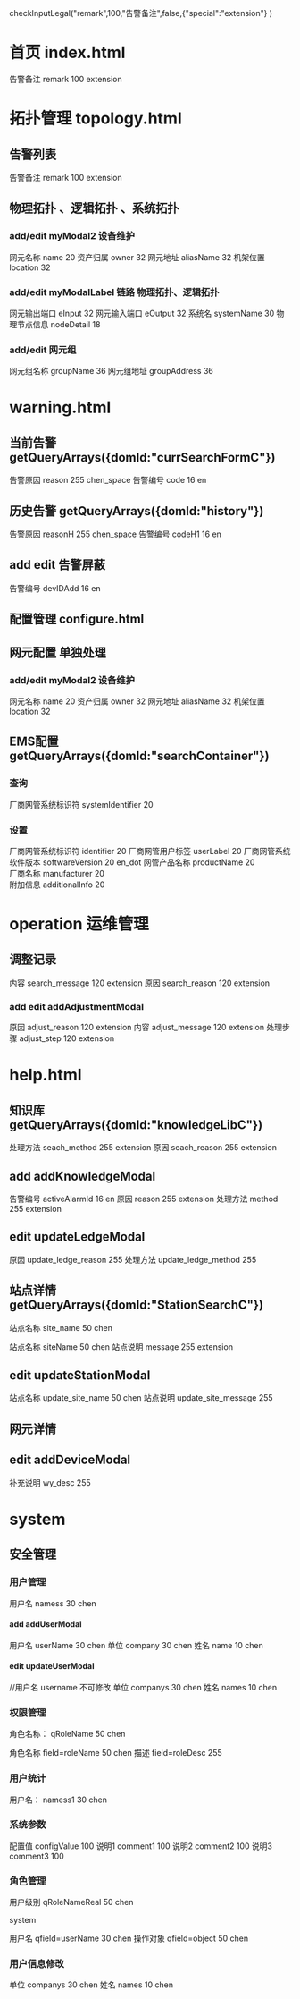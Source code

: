 checkInputLegal("remark",100,"告警备注",false,{"special":"extension"} )

# 首页 index.html 
告警备注 remark 100 extension

# 拓扑管理 topology.html 
## 告警列表
告警备注 remark 100 extension
## 物理拓扑 、逻辑拓扑 、系统拓扑
### add/edit myModal2 设备维护

网元名称 name 20
资产归属 owner 32
网元地址 aliasName 32
机架位置 location 32


### add/edit myModalLabel 链路  物理拓扑、逻辑拓扑
网元输出端口	eInput 32
网元输入端口	eOutput 32
系统名	systemName 30
物理节点信息 nodeDetail 18


### add/edit 网元组
网元组名称 groupName 36
网元组地址 groupAddress 36

# warning.html 


## 当前告警  getQueryArrays({domId:"currSearchFormC"})
告警原因 reason 255 chen_space
告警编号 code 16 en




## 历史告警 getQueryArrays({domId:"history"})
告警原因 reasonH 255 chen_space
告警编号 codeH1 16 en



## add edit 告警屏蔽
告警编号 devIDAdd 16 en 


## 配置管理 configure.html 

## 网元配置 单独处理

### add/edit myModal2 设备维护


网元名称 name 20
资产归属 owner 32
网元地址 aliasName 32
机架位置 location 32




## EMS配置 getQueryArrays({domId:"searchContainer"})
### 查询
厂商网管系统标识符 systemIdentifier 20

### 设置
厂商网管系统标识符	identifier 20
厂商网管用户标签	userLabel 20
厂商网管系统软件版本 softwareVersion 20	en_dot
网管产品名称 productName 20	 
厂商名称 manufacturer 20	 
附加信息 additionalInfo	20




# operation 运维管理

## 调整记录
内容 search_message 120 extension
原因 search_reason 120 extension

### add edit  addAdjustmentModal
原因 adjust_reason 120 extension
内容 adjust_message 120 extension
处理步骤 adjust_step 120 extension




# help.html 

## 知识库 getQueryArrays({domId:"knowledgeLibC"})

处理方法 seach_method 255 extension
原因 seach_reason 255 extension

## add   addKnowledgeModal
告警编号 activeAlarmId 16 en 
原因 reason 255 extension
处理方法 method 255 extension
 
## edit updateLedgeModal
原因 update_ledge_reason 255
处理方法 update_ledge_method 255


## 站点详情 getQueryArrays({domId:"StationSearchC"})
站点名称 site_name 50 chen

站点名称 siteName 50 chen
站点说明 message 255 extension

## edit updateStationModal
站点名称 update_site_name 50 chen
站点说明 update_site_message 255


## 网元详情

## edit  addDeviceModal
补充说明 wy_desc 255


# system 
## 安全管理


### 用户管理
用户名 namess 30 chen



#### add  addUserModal

用户名 userName 30 chen
单位 company 30 chen
姓名 name 10 chen

#### edit  updateUserModal

//用户名 username  不可修改
单位 companys 30 chen
姓名 names 10 chen




### 权限管理
角色名称：  qRoleName 50 chen

角色名称  field=roleName 50 chen
描述  field=roleDesc 255
### 用户统计

用户名： namess1 30 chen


### 系统参数

配置值 configValue 100
说明1 comment1 100
说明2 comment2 100
说明3 comment3 100


### 角色管理

用户级别  qRoleNameReal 50 chen 




system 

用户名 qfield=userName  30 chen 
操作对象 qfield=object 50 chen




### 用户信息修改

单位 companys 30 chen
姓名 names 10 chen  
